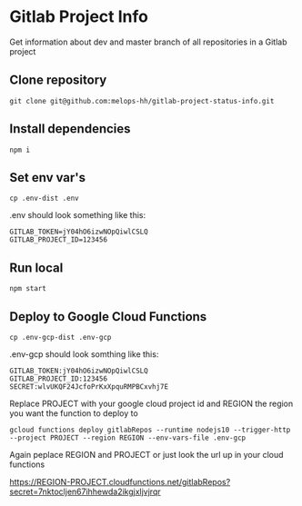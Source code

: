 # Gitlab Project Info

Get information about dev and master branch of all repositories in a Gitlab project

## Clone repository

```
git clone git@github.com:melops-hh/gitlab-project-status-info.git
```

## Install dependencies

```
npm i
```

## Set env var's

```
cp .env-dist .env
```

.env should look something like this:

```
GITLAB_TOKEN=jY04hO6izwNOpQiwlCSLQ
GITLAB_PROJECT_ID=123456
```

## Run local

```
npm start
```

## Deploy to Google Cloud Functions

```
cp .env-gcp-dist .env-gcp
```

.env-gcp should look somthing like this:

```
GITLAB_TOKEN:jY04hO6izwNOpQiwlCSLQ
GITLAB_PROJECT_ID:123456
SECRET:wlvUKQF24JcfoPrKxXpquRMPBCxvhj7E
```

Replace PROJECT with your google cloud project id and REGION the region you want the function to deploy to

```
gcloud functions deploy gitlabRepos --runtime nodejs10 --trigger-http --project PROJECT --region REGION --env-vars-file .env-gcp
```

Again peplace REGION and PROJECT or just look the url up in your cloud functions

https://REGION-PROJECT.cloudfunctions.net/gitlabRepos?secret=7nktocljen67ihhewda2ikgjxljvjrqr
